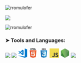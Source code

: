 <p align="left"> <img src="https://komarev.com/ghpvc/?username=rromulofer" alt="rromulofer" /> </p>

<img align="center" src="https://github-readme-stats.anuraghazra1.vercel.app/api/top-langs/?username=rromulofer&layout=compact&theme=react" />
</a>

![rromulofer](https://github-readme-stats.vercel.app/api?username=rromulofer&show_icons=true&theme=react)

### ➤ **Tools** and **Languages:**
<code><img height="30" src="https://cdn.picpng.com/logo/language-logo-python-44976.png"></code>
<code><img height="30" src="https://upload.wikimedia.org/wikipedia/commons/thumb/a/a1/PyCharm_Logo.svg/1024px-PyCharm_Logo.svg.png"></code>
<code><img height="30" src="https://raw.githubusercontent.com/github/explore/80688e429a7d4ef2fca1e82350fe8e3517d3494d/topics/visual-studio-code/visual-studio-code.png"></code>
<code><img height="30" src="https://raw.githubusercontent.com/github/explore/80688e429a7d4ef2fca1e82350fe8e3517d3494d/topics/html/html.png"></code>
<code><img height="30" src="https://raw.githubusercontent.com/github/explore/80688e429a7d4ef2fca1e82350fe8e3517d3494d/topics/css/css.png"></code>
<code><img height="30" src="https://raw.githubusercontent.com/github/explore/80688e429a7d4ef2fca1e82350fe8e3517d3494d/topics/javascript/javascript.png"></code>
<code><img height="30" src="https://raw.githubusercontent.com/github/explore/80688e429a7d4ef2fca1e82350fe8e3517d3494d/topics/nodejs/nodejs.png"></code>
<code><img height="30" src="https://upload.wikimedia.org/wikipedia/commons/thumb/3/3f/Git_icon.svg/1024px-Git_icon.svg.png"></code>
